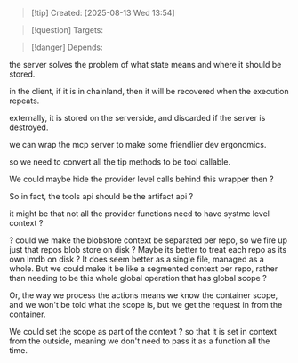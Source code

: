 
>[!tip] Created: [2025-08-13 Wed 13:54]

>[!question] Targets: 

>[!danger] Depends: 

the server solves the problem of what state means and where it should be stored.

in the client, if it is in chainland, then it will be recovered when the execution repeats.

externally, it is stored on the serverside, and discarded if the server is destroyed.

we can wrap the mcp server to make some friendlier dev ergonomics.

so we need to convert all the tip methods to be tool callable.

We could maybe hide the provider level calls behind this wrapper then ?

So in fact, the tools api should be the artifact api ?

it might be that not all the provider functions need to have systme level context ?

? could we make the blobstore context be separated per repo, so we fire up just that repos blob store on disk ?
Maybe its better to treat each repo as its own lmdb on disk ? 
It does seem better as a single file, managed as a whole.
But we could make it be like a segmented context per repo, rather than needing to be this whole global operation that has global scope ?

Or, the way we process the actions means we know the container scope, and we won't be told what the scope is, but we get the request in from the container.

We could set the scope as part of the context ? so that it is set in context from the outside, meaning we don't need to pass it as a function all the time.